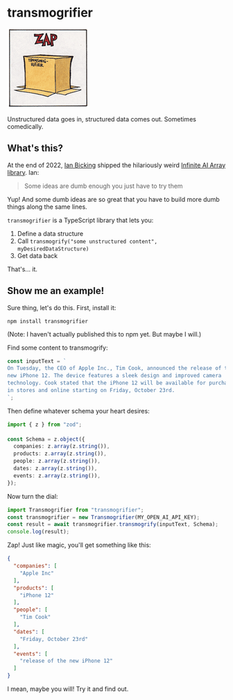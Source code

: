 # transmogrifier

![Scientific Progress Goes Boink](./docs/transmogrifier-zap.png)

Unstructured data goes in, structured data comes out. Sometimes comedically.

## What's this?

At the end of 2022, [Ian Bicking](https://ianbicking.org) shipped the hilariously weird [Infinite AI Array library](https://ianbicking.org/blog/2023/01/infinite-ai-array.html). Ian:

> Some ideas are dumb enough you just have to try them

Yup! And some dumb ideas are so great that you have to build more dumb things along the same lines.

`transmogrifier` is a TypeScript library that lets you:

1. Define a data structure
2. Call `transmogrify("some unstructured content", myDesiredDataStructure)`
3. Get data back

That's... it.

## Show me an example!

Sure thing, let's do this. First, install it:

```
npm install transmogrifier
```

(Note: I haven't actually published this to npm yet. But maybe I will.)

Find some content to transmogrify:

```typescript
const inputText = `
On Tuesday, the CEO of Apple Inc., Tim Cook, announced the release of the 
new iPhone 12. The device features a sleek design and improved camera 
technology. Cook stated that the iPhone 12 will be available for purchase 
in stores and online starting on Friday, October 23rd.
`;
```

Then define whatever schema your heart desires:

```typescript
import { z } from "zod";

const Schema = z.object({
  companies: z.array(z.string()),
  products: z.array(z.string()),
  people: z.array(z.string()),
  dates: z.array(z.string()),
  events: z.array(z.string()),
});
```

Now turn the dial:

```typescript
import Transmogrifier from "transmogrifier";
const transmogrifier = new Transmogrifier(MY_OPEN_AI_API_KEY);
const result = await transmogrifier.transmogrify(inputText, Schema);
console.log(result);
```

Zap! Just like magic, you'll get something like this:

```json
{
  "companies": [
    "Apple Inc"
  ],
  "products": [
    "iPhone 12"
  ],
  "people": [
    "Tim Cook"
  ],
  "dates": [
    "Friday, October 23rd"
  ],
  "events": [
    "release of the new iPhone 12"
  ]
}
```

I mean, maybe you will! Try it and find out.
